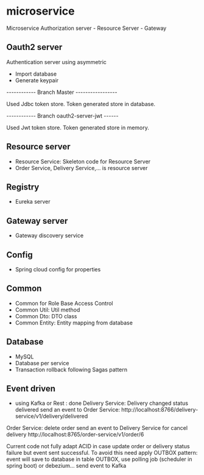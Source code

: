 # microservice
Microservice Authorization server - Resource Server - Gateway

## Oauth2 server
Authentication server using asymmetric

- Import database
- Generate keypair

------------ Branch Master -----------------
 
 Used Jdbc token store. Token generated store in database.
 
------------ Branch oauth2-server-jwt ------
 
 Used Jwt token store. Token generated store in memory.

## Resource server
- Resource Service: Skeleton code for Resource Server
- Order Service, Delivery Service,... is resource server

## Registry
- Eureka server

## Gateway server
- Gateway discovery service

## Config
- Spring cloud config for properties

## Common

- Common for Role Base Access Control
- Common Util: Util method
- Common Dto: DTO class
- Common Entity: Entity mapping from database
 
## Database
- MySQL
- Database per service
- Transaction rollback following Sagas pattern

## Event driven
- using Kafka or Rest : done
Delivery Service:
Delivery changed status delivered send an event to Order Service:
http://localhost:8766/delivery-service/v1/delivery/delivered

Order Service:
delete order send an event to Delivery Service for cancel delivery
http://localhost:8765/order-service/v1/order/6

Current code not fully adapt ACID in case update order or delivery status failure but event sent successful. To avoid this need apply OUTBOX pattern: event will save to database in table OUTBOX, use polling job (scheduler in spring boot) or debezium... send event to Kafka